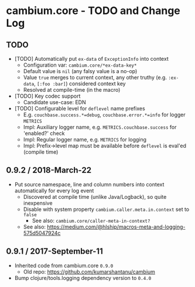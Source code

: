 # cambium.core - TODO and Change Log

## TODO

- [TODO] Automatically put `ex-data` of `ExceptionInfo` into context
  - Configuration var: `cambium.core/*ex-data-key*`
  - Default value is `nil` (any falsy value is a no-op)
  - Value `true` merges to current context, any other truthy (e.g. `:ex-data`, `[:foo :bar]`) considered context key
  - Resolved at compile-time (in the macro)
- [TODO] Key codec support
  - Candidate use-case: EDN
- [TODO] Configurable level for `deflevel` name prefixes
  - E.g. `couchbase.success.*=debug`, `couchbase.error.*=info` for logger `METRICS`
  - Impl: Auxiliary logger name, e.g. `METRICS.couchbase.success` for 'enabled?' check
  - Impl: Regular logger name, e.g. `METRICS` for logging
  - Impl: Prefix->level map must be available before `deflevel` is eval'ed (compile time)


## 0.9.2 / 2018-March-22

- Put source namespace, line and column numbers into context automatically for every log event
  - Discovered at compile time (unlike Java/Logback), so quite inexpensive
  - Disable with system property `cambium.caller.meta.in.context` set to `false`
    - See also: `cambium.core/caller-meta-in-context?`
  - See also: https://medium.com/@hlship/macros-meta-and-logging-575d5047924c


## 0.9.1 / 2017-September-11

- Inherited code from cambium.core `0.9.0`
  - Old repo: https://github.com/kumarshantanu/cambium
- Bump clojure/tools.logging dependency version to `0.4.0`
